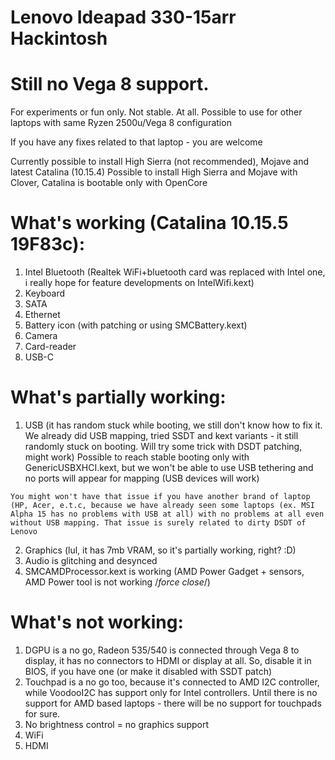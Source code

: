 # Lenovo Ideapad 330-15arr Hackintosh

# Still no Vega 8 support. 

For experiments or fun only. Not stable. At all. Possible to use for other laptops with same Ryzen 2500u/Vega 8  configuration

If you have any fixes related to that laptop - you are welcome

Currently possible to install High Sierra (not recommended), Mojave and latest Catalina (10.15.4)
Possible to install High Sierra and Mojave with Clover, Catalina is bootable only with OpenCore

# What's working (Catalina 10.15.5 19F83c):

1) Intel Bluetooth (Realtek WiFi+bluetooth card was replaced with Intel one, i really hope for feature developments on IntelWifi.kext)
2) Keyboard
3) SATA
4) Ethernet 
5) Battery icon (with patching or using SMCBattery.kext)
6) Camera 
7) Card-reader
8) USB-C

# What's partially working:

1) USB (it has random stuck while booting, we still don't know how to fix it. We already did USB mapping, tried SSDT and kext variants - it still randomly stuck on booting. Will try some trick with DSDT patching, might work)
Possible to reach stable booting only with GenericUSBXHCI.kext, but we won't be able to use USB tethering and no ports will appear for mapping (USB devices will work)

`You might won't have that issue if you have another brand of laptop (HP, Acer, e.t.c, because we have already seen some laptops (ex. MSI Alpha 15 has no problems with USB at all) with no problems at all even without USB mapping. That issue is surely related to dirty DSDT of Lenovo`

2) Graphics (lul, it has 7mb VRAM, so it's partially working, right? :D)
3) Audio is glitching and desynced
4) SMCAMDProcessor.kext is working (AMD Power Gadget + sensors, AMD Power tool is not working /*force close*/)

# What's not working:

1) DGPU is a no go, Radeon 535/540 is connected through Vega 8 to display, it has no connectors to HDMI or display at all. So, disable it in BIOS, if you have one (or make it disabled with SSDT patch)
2) Touchpad is a no go too, because it's connected to AMD I2C controller, while VoodooI2C has support only for Intel controllers. Until there is no support for AMD based laptops - there will be no support for touchpads for sure. 
3) No brightness control = no graphics support
4) WiFi
5) HDMI
